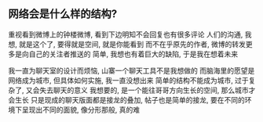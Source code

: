 
## 网络会是什么样的结构?

重视看到微博上的钟楼微博, 看到下边明知不会回复也有很多评论
人们的沟通, 我想, 就是这个了, 要得就是空间, 就是你能看到
而不在乎原先的作者, 微博的转发更多是向自己的关注者推送的
简单, 我想也有着巨大的缺陷, 于是我在想着未来

我一直为聊天室的设计而烦恼, 山寨一个聊天工具不是我想做的
而脑海里的愿望是网络成为城市, 但具体如何实施, 我一直没想出来
简单的结构不能成为城市, 过于复杂了, 又会失去聊天的意义
我想要的, 是一个能往哥哥方向生长的空间, 那么城市才会生长
只是现成的聊天版面都是接龙的叠加, 帖子也是简单的接龙,
要在不同的环境下呈现出不同的面貌, 像分形那般, 真的难
